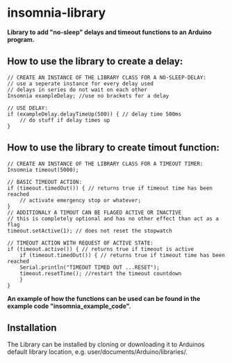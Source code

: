 # insomnia-library 

**Library to add "no-sleep" delays and timeout functions to an Arduino program.**

How to use the library to create a delay:
-----------------------------------------
	// CREATE AN INSTANCE OF THE LIBRARY CLASS FOR A NO-SLEEP-DELAY:
	// use a seperate instance for every delay used
	// delays in series do not wait on each other
	Insomnia exampleDelay; //use no brackets for a delay
	
	// USE DELAY:
	if (exampleDelay.delayTimeUp(500)) { // delay time 500ms
    	// do stuff if delay times up
	}
	
How to use the library to create timout function:
------------------------------------------------
	// CREATE AN INSTANCE OF THE LIBRARY CLASS FOR A TIMEOUT TIMER:
	Insomnia timeout(5000);

	// BASIC TIMEOUT ACTION:
	if (timeout.timedOut()) { // returns true if timeout time has been reached
        // activate emergency stop or whatever;
	}
  	// ADDITIONALY A TIMOUT CAN BE FLAGED ACTIVE OR INACTIVE
	// this is completely optional and has no other effect than act as a flag
	timeout.setActive(1); // does not reset the stopwatch
  
	// TIMEOUT ACTION WITH REQUEST OF ACTIVE STATE:
	if (timeout.active()) { // returns true if timeout is active
		if (timeout.timedOut()) { // returns true if timeout time has been reached
		Serial.println("TIMEOUT TIMED OUT ...RESET");
		timeout.resetTime(); //restart the timeout countdown
		}
	}

 **An example of how the functions can be used can be found in the example code "insomnia_example_code".**	

Installation
------------
The Library can be installed by cloning or downloading it to Arduinos default library location, e.g. user/documents/Arduino/libraries/.

